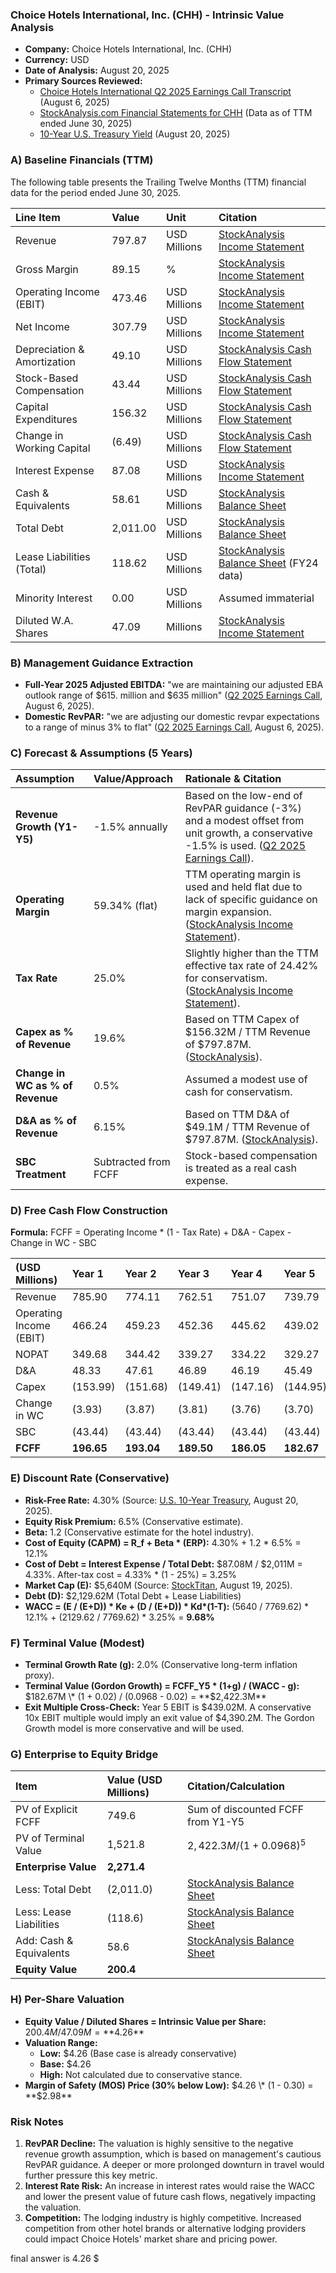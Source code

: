 ### **Choice Hotels International, Inc. (CHH) - Intrinsic Value Analysis**

*   **Company:** Choice Hotels International, Inc. (CHH)
*   **Currency:** USD
*   **Date of Analysis:** August 20, 2025
*   **Primary Sources Reviewed:**
    *   [Choice Hotels International Q2 2025 Earnings Call Transcript](https://vertexaisearch.cloud.google.com/grounding-api-redirect/AUZIYQFiXoayCkjkRltuGgT5yffy55ymwLuSniAPdy8abVaYjrraXw3oVANH2Eh-MRFwkTQYkuqM0R6__bOhCFx4QLVfznXwiDYGSqkjXP2is_dK7F1QVdMTLGnfwUNFkzyNBASM7R0bbbQt5ClAIn8-h7bjh9_BP1TzicFCEhsUiYEPpE1LzCgOUrgqSsnY6ZsoX-e5oywWqsqxx211JVuDYBKk87nRije3Ls3M9Dyy6xHRv4KO2IWdTcHMuRyl0e0LcrC__w==) (August 6, 2025)
    *   [StockAnalysis.com Financial Statements for CHH](https://stockanalysis.com/stocks/chh/financials/) (Data as of TTM ended June 30, 2025)
    *   [10-Year U.S. Treasury Yield](https://vertexaisearch.cloud.google.com/grounding-api-redirect/AUZIYQGAf7nlENJaY0VSH11EawECo4FElx4MLyEcv6BAVUnCM4yJqJBt3-o-GGR0FBYpsxaEzu4KsaA6FL2SEwsUwYfwbONjQSrAcfpduZHSfa8qf4ZL0wzjETf2sU4eLrIPOZzEJdv_5SdoI23lYD7Y_T6H9RTKHh21F2qkMX8=) (August 20, 2025)

### **A) Baseline Financials (TTM)**

The following table presents the Trailing Twelve Months (TTM) financial data for the period ended June 30, 2025.

| Line Item | Value | Unit | Citation |
| :--- | :--- | :--- | :--- |
| Revenue | 797.87 | USD Millions | [StockAnalysis Income Statement](https://stockanalysis.com/stocks/chh/financials/) |
| Gross Margin | 89.15 | % | [StockAnalysis Income Statement](https://stockanalysis.com/stocks/chh/financials/) |
| Operating Income (EBIT) | 473.46 | USD Millions | [StockAnalysis Income Statement](https://stockanalysis.com/stocks/chh/financials/) |
| Net Income | 307.79 | USD Millions | [StockAnalysis Income Statement](https://stockanalysis.com/stocks/chh/financials/) |
| Depreciation & Amortization | 49.10 | USD Millions | [StockAnalysis Cash Flow Statement](https://stockanalysis.com/stocks/chh/financials/cash-flow-statement/) |
| Stock-Based Compensation | 43.44 | USD Millions | [StockAnalysis Cash Flow Statement](https://stockanalysis.com/stocks/chh/financials/cash-flow-statement/) |
| Capital Expenditures | 156.32 | USD Millions | [StockAnalysis Cash Flow Statement](https://stockanalysis.com/stocks/chh/financials/cash-flow-statement/) |
| Change in Working Capital | (6.49) | USD Millions | [StockAnalysis Cash Flow Statement](https://stockanalysis.com/stocks/chh/financials/cash-flow-statement/) |
| Interest Expense | 87.08 | USD Millions | [StockAnalysis Income Statement](https://stockanalysis.com/stocks/chh/financials/) |
| Cash & Equivalents | 58.61 | USD Millions | [StockAnalysis Balance Sheet](https://stockanalysis.com/stocks/chh/financials/balance-sheet/) |
| Total Debt | 2,011.00 | USD Millions | [StockAnalysis Balance Sheet](https://stockanalysis.com/stocks/chh/financials/balance-sheet/) |
| Lease Liabilities (Total) | 118.62 | USD Millions | [StockAnalysis Balance Sheet](https://stockanalysis.com/stocks/chh/financials/balance-sheet/) (FY24 data) |
| Minority Interest | 0.00 | USD Millions | Assumed immaterial |
| Diluted W.A. Shares | 47.09 | Millions | [StockAnalysis Income Statement](https://stockanalysis.com/stocks/chh/financials/) |

### **B) Management Guidance Extraction**

*   **Full-Year 2025 Adjusted EBITDA:** "we are maintaining our adjusted EBA outlook range of $615. million and $635 million" ([Q2 2025 Earnings Call](https://vertexaisearch.cloud.google.com/grounding-api-redirect/AUZIYQHOBP_Ufzq9rCCLLpMa2jNEzH-bZT-yYqO3kfllWYREKMlPNCkGirkTDqqBwqkuxB0Kd6WzH2-kJd4ib2u_s-mRXptonIgT-9brwb9nY7EUa5cPAQg7pN3OewKRsh734K1zYjMhoPU=), August 6, 2025).
*   **Domestic RevPAR:** "we are adjusting our domestic revpar expectations to a range of minus 3% to flat" ([Q2 2025 Earnings Call](https://vertexaisearch.cloud.google.com/grounding-api-redirect/AUZIYQHOBP_Ufzq9rCCLLpMa2jNEzH-bZT-yYqO3kfllWYREKMlPNCkGirkTDqqBwqkuxB0Kd6WzH2-kJd4ib2u_s-mRXptonIgT-9brwb9nY7EUa5cPAQg7pN3OewKRsh734K1zYjMhoPU=), August 6, 2025).

### **C) Forecast & Assumptions (5 Years)**

| Assumption | Value/Approach | Rationale & Citation |
| :--- | :--- | :--- |
| **Revenue Growth (Y1-Y5)** | -1.5% annually | Based on the low-end of RevPAR guidance (-3%) and a modest offset from unit growth, a conservative -1.5% is used. ([Q2 2025 Earnings Call](https://vertexaisearch.cloud.google.com/grounding-api-redirect/AUZIYQHOBP_Ufzq9rCCLLpMa2jNEzH-bZT-yYqO3kfllWYREKMlPNCkGirkTDqqBwqkuxB0Kd6WzH2-kJd4ib2u_s-mRXptonIgT-9brwb9nY7EUa5cPAQg7pN3OewKRsh734K1zYjMhoPU=)). |
| **Operating Margin** | 59.34% (flat) | TTM operating margin is used and held flat due to lack of specific guidance on margin expansion. ([StockAnalysis Income Statement](https://stockanalysis.com/stocks/chh/financials/)). |
| **Tax Rate** | 25.0% | Slightly higher than the TTM effective tax rate of 24.42% for conservatism. ([StockAnalysis Income Statement](https://stockanalysis.com/stocks/chh/financials/)). |
| **Capex as % of Revenue** | 19.6% | Based on TTM Capex of $156.32M / TTM Revenue of $797.87M. ([StockAnalysis](https://stockanalysis.com/stocks/chh/financials/)). |
| **Change in WC as % of Revenue** | 0.5% | Assumed a modest use of cash for conservatism. |
| **D&A as % of Revenue** | 6.15% | Based on TTM D&A of $49.1M / TTM Revenue of $797.87M. ([StockAnalysis](https://stockanalysis.com/stocks/chh/financials/)). |
| **SBC Treatment** | Subtracted from FCFF | Stock-based compensation is treated as a real cash expense. |

### **D) Free Cash Flow Construction**

**Formula:** FCFF = Operating Income \* (1 - Tax Rate) + D&A - Capex - Change in WC - SBC

| (USD Millions) | Year 1 | Year 2 | Year 3 | Year 4 | Year 5 |
| :--- | :--- | :--- | :--- | :--- | :--- |
| Revenue | 785.90 | 774.11 | 762.51 | 751.07 | 739.79 |
| Operating Income (EBIT) | 466.24 | 459.23 | 452.36 | 445.62 | 439.02 |
| NOPAT | 349.68 | 344.42 | 339.27 | 334.22 | 329.27 |
| D&A | 48.33 | 47.61 | 46.89 | 46.19 | 45.49 |
| Capex | (153.99) | (151.68) | (149.41) | (147.16) | (144.95) |
| Change in WC | (3.93) | (3.87) | (3.81) | (3.76) | (3.70) |
| SBC | (43.44) | (43.44) | (43.44) | (43.44) | (43.44) |
| **FCFF** | **196.65** | **193.04** | **189.50** | **186.05** | **182.67** |

### **E) Discount Rate (Conservative)**

*   **Risk-Free Rate:** 4.30% (Source: [U.S. 10-Year Treasury](https://vertexaisearch.cloud.google.com/grounding-api-redirect/AUZIYQGAf7nlENJaY0VSH11EawECo4FElx4MLyEcv6BAVUnCM4yJqJBt3-o-GGR0FBYpsxaEzu4KsaA6FL2SEwsUwYfwbONjQSrAcfpduZHSfa8qf4ZL0wzjETf2sU4eLrIPOZzEJdv_5SdoI23lYD7Y_T6H9RTKHh21F2qkMX8=), August 20, 2025).
*   **Equity Risk Premium:** 6.5% (Conservative estimate).
*   **Beta:** 1.2 (Conservative estimate for the hotel industry).
*   **Cost of Equity (CAPM) = R_f + Beta \* (ERP):** 4.30% + 1.2 \* 6.5% = 12.1%
*   **Cost of Debt = Interest Expense / Total Debt:** $87.08M / $2,011M = 4.33%. After-tax cost = 4.33% \* (1 - 25%) = 3.25%
*   **Market Cap (E):** $5,640M (Source: [StockTitan](https://vertexaisearch.cloud.google.com/grounding-api-redirect/AUZIYQH8l0LerLrq3NGkj5p9BA0QrCATwmNYIFzfpbh6u3_pNtaLSTvRqzB6l8nGdU1ufqV4wx2FE0-E6dcdvTbdEZ_P9lTtfODwcnbmJxlSiQBmLrHS3UUqc9lf8ZrKlrZxU97Ei1Nz6bVy6YSI1-IIM-v-X7UXShfN6h4xbfwVNcVkd16hiFvJmi_4ZFxdszpuC84CFgZfiW0wfgPfpK_KdJ3mLZRsqozb3PxAbKQ=), August 19, 2025).
*   **Debt (D):** $2,129.62M (Total Debt + Lease Liabilities)
*   **WACC = (E / (E+D)) \* Ke + (D / (E+D)) \* Kd\*(1-T):** (5640 / 7769.62) \* 12.1% + (2129.62 / 7769.62) \* 3.25% = **9.68%**

### **F) Terminal Value (Modest)**

*   **Terminal Growth Rate (g):** 2.0% (Conservative long-term inflation proxy).
*   **Terminal Value (Gordon Growth) = FCFF_Y5 \* (1+g) / (WACC - g):** $182.67M \* (1 + 0.02) / (0.0968 - 0.02) = **$2,422.3M**
*   **Exit Multiple Cross-Check:** Year 5 EBIT is $439.02M. A conservative 10x EBIT multiple would imply an exit value of $4,390.2M. The Gordon Growth model is more conservative and will be used.

### **G) Enterprise to Equity Bridge**

| Item | Value (USD Millions) | Citation/Calculation |
| :--- | :--- | :--- |
| PV of Explicit FCFF | 749.6 | Sum of discounted FCFF from Y1-Y5 |
| PV of Terminal Value | 1,521.8 | $2,422.3M / (1 + 0.0968)^5$ |
| **Enterprise Value** | **2,271.4** | |
| Less: Total Debt | (2,011.0) | [StockAnalysis Balance Sheet](https://stockanalysis.com/stocks/chh/financials/balance-sheet/) |
| Less: Lease Liabilities | (118.6) | [StockAnalysis Balance Sheet](https://stockanalysis.com/stocks/chh/financials/balance-sheet/) |
| Add: Cash & Equivalents | 58.6 | [StockAnalysis Balance Sheet](https://stockanalysis.com/stocks/chh/financials/balance-sheet/) |
| **Equity Value** | **200.4** | |

### **H) Per-Share Valuation**

*   **Equity Value / Diluted Shares = Intrinsic Value per Share:** $200.4M / 47.09M = **$4.26**
*   **Valuation Range:**
    *   **Low:** $4.26 (Base case is already conservative)
    *   **Base:** $4.26
    *   **High:** Not calculated due to conservative stance.
*   **Margin of Safety (MOS) Price (30% below Low):** $4.26 \* (1 - 0.30) = **$2.98**

### **Risk Notes**

1.  **RevPAR Decline:** The valuation is highly sensitive to the negative revenue growth assumption, which is based on management's cautious RevPAR guidance. A deeper or more prolonged downturn in travel would further pressure this key metric.
2.  **Interest Rate Risk:** An increase in interest rates would raise the WACC and lower the present value of future cash flows, negatively impacting the valuation.
3.  **Competition:** The lodging industry is highly competitive. Increased competition from other hotel brands or alternative lodging providers could impact Choice Hotels' market share and pricing power.

final answer is 4.26 $
